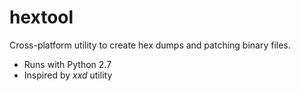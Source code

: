 # hextool
Cross-platform utility to create hex dumps and patching binary files.

- Runs with Python 2.7
- Inspired by *xxd* utility

